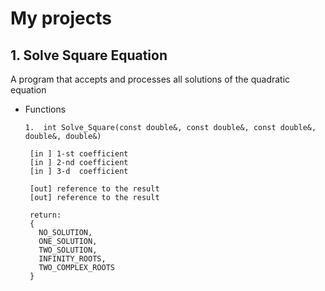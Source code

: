 # My projects
## 1. Solve Square Equation
   A program that accepts and processes all solutions of the quadratic equation  
   
   * Functions
  
         1.  int Solve_Square(const double&, const double&, const double&, double&, double&)

          [in ] 1-st coefficient
          [in ] 2-nd coefficient
          [in ] 3-d  coefficient

          [out] reference to the result
          [out] reference to the result

          return:
          {
            NO_SOLUTION,
            ONE_SOLUTION,
            TWO_SOLUTION,
            INFINITY_ROOTS,
            TWO_COMPLEX_ROOTS
          }
